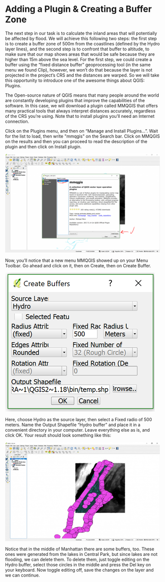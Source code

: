 # Adding a Plugin & Creating a Buffer Zone

The next step in our task is to calculate the inland areas that will potentially be affected by flood. We will achieve this following two steps: the first step is to create a buffer zone of 500m from the coastlines (defined by the Hydro layer lines), and the second step is to confront that buffer to altitude, to make sure that our map shows areas that would be safe because they are higher than 15m above the sea level. For the first step, we could create a buffer using the “fixed distance buffer” geoprocessing tool (in the same menu we found Clip), however, we won’t do that because the layer is not projected in the project’s CRS and the distances are warped. So we will take this opportunity to introduce one of the awesome things about QGIS: Plugins.

The Open-source nature of QGIS means that many people around the world are constantly developing plugins that improve the capabilities of the software. In this case, we will download a plugin called MMQGIS that offers many practical tools that always interpret distances accurately, regardless of the CRS you’re using. Note that to install plugins you’ll need an Internet connection.

Click on the Plugins menu, and then on “Manage and Install Plugins…”. Wait for the list to load, then write "mmqgis" on the Search bar. Click on MMQGIS on the results and then you can proceed to read the description of the plugin and then click on Install plugin.

![Installing MMQGIS Plugin](images/plugin1.png)

Now, you’ll notice that a new menu MMQGIS showed up on your Menu Toolbar. Go ahead and click on it, then on Create, then on Create Buffer.

![Creating a Buffer Zone](images/buffer1.png)

Here, choose Hydro as the source layer, then select a Fixed radio of 500 meters. Name the Output Shapefile “Hydro buffer” and place it in a convenient directory in your computer. Leave everything else as is, and click OK. Your result should look something like this:

![Buffer Zone Resulting Layer](images/buffer2.png)

Notice that in the middle of Manhattan there are some buffers, too. These ones were generated from the lakes in Central Park, but since lakes are not flooding, we can delete them. To delete them, just toggle editing on the Hydro buffer, select those circles in the middle and press the Del key on your keyboard. Now toggle editing off, save the changes on the layer and we can continue.
